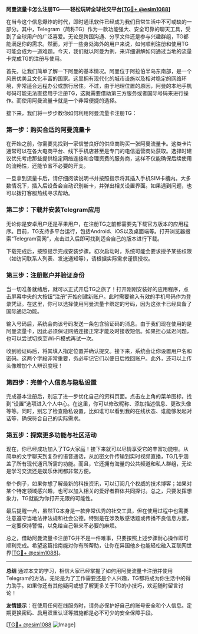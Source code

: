 **阿曼流量卡怎么注册TG——轻松玩转全球社交平台[[TG💪+ @esim1088](https://t.me/s/esim1088)]**

在当今这个信息爆炸的时代，即时通讯软件已经成为我们日常生活中不可或缺的一部分。其中，Telegram（简称TG）作为一款功能强大、安全可靠的聊天工具，受到了全球用户的广泛喜爱。无论是跨国沟通、分享文件还是参与兴趣群组，TG都能满足你的需求。然而，对于一些身处海外的用户来说，如何顺利注册和使用TG可能会成为一道难题。今天，我们就以阿曼为例，来详细讲解如何通过当地的流量卡完成TG的注册与使用。

首先，让我们简单了解一下阿曼的基本情况。阿曼位于阿拉伯半岛东南部，是一个风景优美且文化丰富的国家。这里拥有现代化的城市设施以及相对稳定的网络环境，非常适合远程办公或旅行居住。不过，由于地理位置的原因，阿曼的本地手机号码可能无法直接用于注册TG，这就需要借助第三方服务或者国际号码来进行操作。而使用阿曼流量卡就是一个非常便捷的选择。

接下来，我们将一步步教你如何利用阿曼流量卡注册TG：

### **第一步：购买合适的阿曼流量卡**
在开始之前，你需要先找到一家信誉良好的供应商购买一张阿曼流量卡。这类卡片通常可以在各大电商平台、线下手机店甚至是专门的电信运营商处获取。选择时建议优先考虑那些提供稳定网络连接和合理资费的服务商，这样不仅能确保后续使用的流畅性，还能节省不必要的开支。

一旦拿到流量卡后，请仔细阅读说明书并按照指示将其插入手机SIM卡槽内。大多数情况下，插入后设备会自动识别新卡，并弹出相关设置界面。如果遇到问题，也可以拨打客服热线寻求帮助。

### **第二步：下载并安装Telegram应用**
无论你是安卓用户还是苹果用户，在注册TG之前都需要先下载官方版本的应用程序。目前，TG支持多平台运行，包括Android、iOS以及桌面端等。打开浏览器搜索“Telegram官网”，点击进入后即可找到适合自己的版本进行下载。

下载完成后，按照提示完成安装步骤。初次启动时，系统可能会要求授予某些权限（如访问联系人列表、发送通知等），请根据实际需求谨慎授权。

### **第三步：注册账户并验证身份**
当一切准备就绪后，就可以正式开启TG之旅了！打开刚刚安装好的应用程序，点击屏幕中央的大按钮“注册”开始创建新账户。此时需要输入有效的手机号码作为登录凭证。在这里，你可以选择使用阿曼流量卡绑定的号码，因为这张卡已经具备了国际通话功能。

输入号码后，系统会向该号码发送一条包含验证码的消息。由于我们现在使用的是阿曼流量卡，因此必须保证网络连接正常才能及时接收短信。如果担心延迟问题，也可以尝试切换至Wi-Fi模式再试一次。

收到验证码后，将其填入指定位置并确认提交。接下来，系统会让你设置用户名和密码。这两个字段非常重要，务必牢记它们以便日后找回账户。此外，还可以上传头像增加个人辨识度哦！

### **第四步：完善个人信息与隐私设置**
完成基本注册后，别忘了进一步优化自己的资料页面。点击左上角的菜单图标，找到“设置”选项进入个人中心。在这里，你可以修改昵称、添加描述信息、更改头像等等。同时，别忘了检查隐私设置，比如谁可以看到我的在线状态、谁能够发起对话等，确保符合自己的实际需求。

### **第五步：探索更多功能与社区活动**
现在，你已经成功加入了TG大家庭！接下来就可以尽情享受它的丰富功能啦。从简单的文字聊天到复杂的语音通话，从加密文件传输到实时视频直播，TG几乎涵盖了所有现代通讯所需的功能。而且，它还拥有海量的公共频道和私人群组，无论是学习交流还是娱乐休闲都非常方便。

举个例子，如果你想了解最新的科技资讯，可以订阅几个权威的技术博客；如果对某个特定领域感兴趣，也可以加入相关的爱好者群体共同探讨。总之，只要发挥想象力，TG就能为你打开无限的可能性。

最后提醒一点，虽然TG本身是一款非常优秀的社交工具，但在使用过程中也需要注意遵守当地法律法规和社会公德。特别是在涉及敏感话题或传播不良信息方面，一定要保持警惕，以免给自己带来不必要的麻烦。

总之，借助阿曼流量卡注册TG并不是一件难事，只要按照上述步骤耐心操作即可顺利完成。希望这篇指南能对你有所帮助，让你在异国他乡也能轻松融入互联网世界[[TG💪+ @esim1088](https://t.me/s/esim1088)]。

---

**总结**
通过本文的学习，相信大家已经掌握了如何用阿曼流量卡注册并使用Telegram的方法。无论是为了工作需要还是个人兴趣，TG都将成为你生活中的得力助手。如果你还有其他疑问或想了解更多关于TG的小技巧，欢迎随时留言讨论！

**友情提示**：在使用任何在线服务时，请务必保护好自己的账号安全和个人信息。定期更换密码、启用双重认证等措施都是必不可少的安全保障手段。

[[TG💪+ @esim1088](https://t.me/s/esim1088) ![Image](https://i.postimg.cc/4NQfJmqS/Snipaste-2025-05-13-00-14-12.png)]